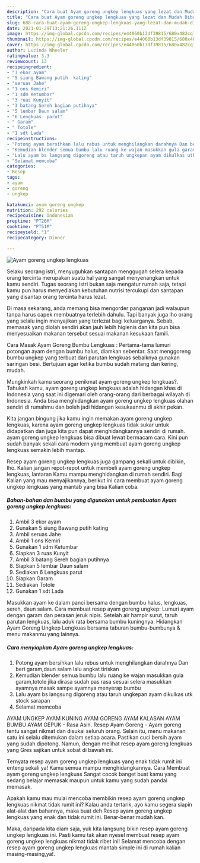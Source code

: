 ```yaml
---
description: "Cara buat Ayam goreng ungkep lengkuas yang lezat dan Mudah Dibuat"
title: "Cara buat Ayam goreng ungkep lengkuas yang lezat dan Mudah Dibuat"
slug: 688-cara-buat-ayam-goreng-ungkep-lengkuas-yang-lezat-dan-mudah-dibuat
date: 2021-01-29T13:21:26.111Z
image: https://img-global.cpcdn.com/recipes/e44060b13df39815/680x482cq70/ayam-goreng-ungkep-lengkuas-foto-resep-utama.jpg
thumbnail: https://img-global.cpcdn.com/recipes/e44060b13df39815/680x482cq70/ayam-goreng-ungkep-lengkuas-foto-resep-utama.jpg
cover: https://img-global.cpcdn.com/recipes/e44060b13df39815/680x482cq70/ayam-goreng-ungkep-lengkuas-foto-resep-utama.jpg
author: Lucinda Wheeler
ratingvalue: 3.3
reviewcount: 13
recipeingredient:
- "3 ekor ayam"
- "5 siung Bawang putih  kating"
- "seruas Jahe"
- "1 ons Kemiri"
- "1 sdm Ketumbar"
- "3 ruas Kunyit"
- "3 batang Sereh bagian putihnya"
- "5 lembar Daun salam"
- "6 Lengkuas  parut"
- " Garam"
- " Totole"
- "1 sdt Lada"
recipeinstructions:
- "Potong ayam bersihkan lalu rebus untuk menghilangkan darahnya Dan beri garam,daun salam lalu angkat tiriskan"
- "Kemudian blender semua bumbu lalu ruang ke wajan masukkan gula garam,totole jika dirasa sudah pas rasa sesuai selera masukkan ayamnya masak sampe ayamnya menyerap bumbu"
- "Lalu ayam bs langsung digoreng atau taruh ungkepan ayam dikulkas utk stock sarapan"
- "Selamat memcoba"
categories:
- Resep
tags:
- ayam
- goreng
- ungkep

katakunci: ayam goreng ungkep 
nutrition: 292 calories
recipecuisine: Indonesian
preptime: "PT26M"
cooktime: "PT51M"
recipeyield: "1"
recipecategory: Dinner

---
```



![Ayam goreng ungkep lengkuas](https://img-global.cpcdn.com/recipes/e44060b13df39815/680x482cq70/ayam-goreng-ungkep-lengkuas-foto-resep-utama.jpg)

Selaku seorang istri, menyuguhkan santapan menggugah selera kepada orang tercinta merupakan suatu hal yang sangat menyenangkan untuk kamu sendiri. Tugas seorang istri bukan saja mengatur rumah saja, tetapi kamu pun harus menyediakan kebutuhan nutrisi tercukupi dan santapan yang disantap orang tercinta harus lezat.

Di masa  sekarang, anda memang bisa mengorder panganan jadi walaupun tanpa harus capek membuatnya terlebih dahulu. Tapi banyak juga lho orang yang selalu ingin menyajikan yang terlezat bagi keluarganya. Sebab, memasak yang diolah sendiri akan jauh lebih higienis dan kita pun bisa menyesuaikan makanan tersebut sesuai makanan kesukaan famili. 

Cara Masak Ayam Goreng Bumbu Lengkuas : Pertama-tama lumuri potongan ayam dengan bumbu halus, diamkan sebentar. Saat menggoreng bumbu ungkep yang terbuat dari parutan lengkuas sebaiknya gunakan saringan besi. Bertujuan agar ketika bumbu sudah matang dan kering, mudah.

Mungkinkah kamu seorang penikmat ayam goreng ungkep lengkuas?. Tahukah kamu, ayam goreng ungkep lengkuas adalah hidangan khas di Indonesia yang saat ini digemari oleh orang-orang dari berbagai wilayah di Indonesia. Anda bisa menghidangkan ayam goreng ungkep lengkuas olahan sendiri di rumahmu dan boleh jadi hidangan kesukaanmu di akhir pekan.

Kita jangan bingung jika kamu ingin memakan ayam goreng ungkep lengkuas, karena ayam goreng ungkep lengkuas tidak sukar untuk didapatkan dan juga kita pun dapat menghidangkannya sendiri di rumah. ayam goreng ungkep lengkuas bisa dibuat lewat bermacam cara. Kini pun sudah banyak sekali cara modern yang membuat ayam goreng ungkep lengkuas semakin lebih mantap.

Resep ayam goreng ungkep lengkuas juga gampang sekali untuk dibikin, lho. Kalian jangan repot-repot untuk membeli ayam goreng ungkep lengkuas, lantaran Kamu mampu menghidangkan di rumah sendiri. Bagi Kalian yang mau menyajikannya, berikut ini cara membuat ayam goreng ungkep lengkuas yang mantab yang bisa Kalian coba.

<!--inarticleads1-->

##### Bahan-bahan dan bumbu yang digunakan untuk pembuatan Ayam goreng ungkep lengkuas:

1. Ambil 3 ekor ayam
1. Gunakan 5 siung Bawang putih  kating
1. Ambil seruas Jahe
1. Ambil 1 ons Kemiri
1. Gunakan 1 sdm Ketumbar
1. Siapkan 3 ruas Kunyit
1. Ambil 3 batang Sereh bagian putihnya
1. Siapkan 5 lembar Daun salam
1. Sediakan 6 Lengkuas  parut
1. Siapkan  Garam
1. Sediakan  Totole
1. Gunakan 1 sdt Lada


Masukkan ayam ke dalam panci bersama dengan bumbu halus, lengkuas, sereh, daun salam. Cara membuat resep ayam goreng ungkep: Lumuri ayam dengan garam dan perasan jeruk nipis. Setelah air hampir surut, taruh parutan lengkuas, lalu aduk rata bersama bumbu kuningnya. Hidangkan Ayam Goreng Ungkep Lengkuas bersama taburan bumbu-bumbunya &amp; menu makanmu yang lainnya. 

<!--inarticleads2-->

##### Cara menyiapkan Ayam goreng ungkep lengkuas:

1. Potong ayam bersihkan lalu rebus untuk menghilangkan darahnya Dan beri garam,daun salam lalu angkat tiriskan
1. Kemudian blender semua bumbu lalu ruang ke wajan masukkan gula garam,totole jika dirasa sudah pas rasa sesuai selera masukkan ayamnya masak sampe ayamnya menyerap bumbu
1. Lalu ayam bs langsung digoreng atau taruh ungkepan ayam dikulkas utk stock sarapan
1. Selamat memcoba


AYAM UNGKEP AYAM KUNING AYAM GORENG AYAM KALASAN AYAM BUMBU AYAM GEPUK - Rasa Asin. Resep Ayam Goreng - Ayam goreng tentu sangat nikmat dan disukai seluruh orang. Selain itu, menu makanan satu ini selalu ditemukan dalam setiap acara. Pastikan cuci bersih ayam yang sudah dipotong. Namun, dengan melihat resep ayam goreng lengkuas yang Gres sajikan untuk sobat di bawah ini. 

Ternyata resep ayam goreng ungkep lengkuas yang enak tidak rumit ini enteng sekali ya! Kamu semua mampu menghidangkannya. Cara Membuat ayam goreng ungkep lengkuas Sangat cocok banget buat kamu yang sedang belajar memasak maupun untuk kamu yang sudah pandai memasak.

Apakah kamu mau mulai mencoba membikin resep ayam goreng ungkep lengkuas nikmat tidak rumit ini? Kalau anda tertarik, ayo kamu segera siapin alat-alat dan bahannya, maka buat deh Resep ayam goreng ungkep lengkuas yang enak dan tidak rumit ini. Benar-benar mudah kan. 

Maka, daripada kita diam saja, yuk kita langsung bikin resep ayam goreng ungkep lengkuas ini. Pasti kamu tak akan nyesel membuat resep ayam goreng ungkep lengkuas nikmat tidak ribet ini! Selamat mencoba dengan resep ayam goreng ungkep lengkuas mantab simple ini di rumah kalian masing-masing,ya!.

